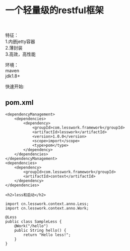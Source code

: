 <h1>一个轻量级的restful框架</h1><br/>

特征：<br/>
    1.内嵌jetty容器<br/>
    2.薄封装<br/>
    3.高效，高性能<br/>

环境：<br/>
	maven<br/>
	jdk1.8+<br/>

快速开始:
	<h2>pom.xml</h2>
	
	<dependencyManagement>
		<dependencies>
			<dependency>
				<groupId>com.lesswork.framework</groupId>
				<artifactId>lesswork</artifactId>
				<version>1.0.0</version>
				<scope>import</scope>
				<type>pom</type>
			</dependency>
		</dependencies>
	</dependencyManagement>
	<dependencies>
		<dependency>
			<groupId>com.lesswork.framework</groupId>
			<artifactId>context</artifactId>
		</dependency>
	</dependencies>
	
	<h2>less和启动</h2>
	
	import cn.lesswork.context.anno.Less;
	import cn.lesswork.context.anno.Work;

	@Less
	public class SampleLess {
		@Work("/hello")
		public String hello() {
			return "Hello less!";
		}
	}

